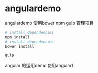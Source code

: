 # angulardemo
angulardemo 使用bower npm gulp 管理项目   
``` bash
# install dependencies
npm install
# install dependencies
bower install 

gulp
```

angular 的运用demo 使用angular1
